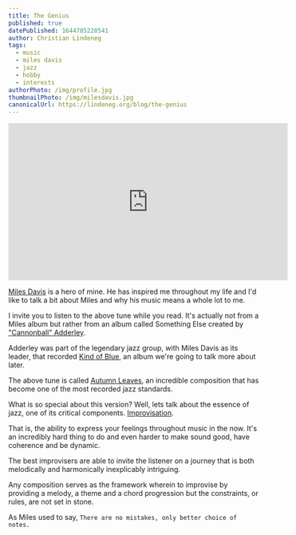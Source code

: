 ```yaml
---
title: The Genius
published: true
datePublished: 1644785228541
author: Christian Lindeneg
tags:
  - music
  - miles davis
  - jazz
  - hobby
  - interests
authorPhoto: /img/profile.jpg
thumbnailPhoto: /img/milesdavis.jpg
canonicalUrl: https://lindeneg.org/blog/the-genius
---
```


<div>
  <iframe width="560" height="315" src="https://www.youtube.com/embed/tguu4m38U78" title="YouTube video player" frameborder="0" allow="accelerometer; autoplay; clipboard-write; encrypted-media; gyroscope; picture-in-picture" allowfullscreen></iframe>
</div>

<a href="https://en.wikipedia.org/wiki/Miles_Davis" target="_blank" rel="noreferrer">Miles Davis</a> is a hero of mine. He has inspired me throughout my life and I'd like to talk a bit about Miles and why his music means a whole lot to me.

I invite you to listen to the above tune while you read. It's actually not from a Miles album but rather from an album called Something Else created by <a href="https://en.wikipedia.org/wiki/Cannonball_Adderley" target="_blank" rel="noreferrer">"Cannonball" Adderley</a>.

Adderley was part of the legendary jazz group, with Miles Davis as its leader, that recorded <a href="https://en.wikipedia.org/wiki/Kind_of_Blue" target="_blank" rel="noreferrer">Kind of Blue</a>, an album we're going to talk more about later.

The above tune is called <a href="https://en.wikipedia.org/wiki/Autumn_Leaves_(1945_song)" target="_blank" rel="noreferrer">Autumn Leaves</a>, an incredible composition that has become one of the most recorded jazz standards.

What is so special about this version? Well, lets talk about the essence of jazz, one of its critical components. <a href="https://en.wikipedia.org/wiki/Jazz_improvisation" target="_blank" rel="noreferrer">Improvisation</a>. 

That is, the ability to express your feelings throughout music in the now. It's an incredibly hard thing to do and even harder to make sound good, have coherence and be dynamic. 

The best improvisers are able to invite the listener on a journey that is both melodically and harmonically inexplicably intriguing. 

Any composition serves as the framework wherein to improvise by providing a melody, a theme and a chord progression but the constraints, or rules, are not set in stone. 

As Miles used to say, `There are no mistakes, only better choice of notes.`
